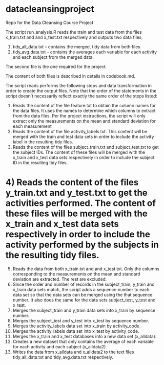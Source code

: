 datacleansingproject
====================

Repo for the Data Cleansing Course Project

The script run_analysis.R reads the train and test data from the files x_train.txt and and x_test.txt respectively and outputs two data files;

1)	tidy_all_data.txt – contains the merged, tidy data from both files.  
2)	tidy_avg.data.txt – contains the averages each variable for each activity and each subject from the merged data.

The second file is the one required for the project.

The content of both files is described in details in codebook.md.

The script reads performs the following steps and data transformation in order to create the output files.  Note that the order of the statements in the script doesn’t necessarily reflect exactly the same order of the steps listed:

1)	Reads the content of the file feature.txt to obtain the column names for the data files.  It uses the names to determine which columns to extract from the data files.  Per the project instructions, the script will only extract only the measurements on the mean and standard deviation for each measurement
2)	Reads the content of the file activity_labels.txt.  This content will be merged with the train and test data sets in order to include the activity label in the resulting tidy files.  
3)	Reads the content of the files subject_train.txt and subject_test.txt to get the subject IDs.  The content of these files will be merged with the x_train and x_test data sets respectively in order to include the subject ID in the resulting tidy files.
# 4)	Reads the content of the files y_train.txt and y_test.txt to get the activities performed.  The content of these files will be merged with the x_train and x_test data sets respectively in order to include the activity performed by the subjects in the resulting tidy files.
5)	Reads the data from both x_train.txt and and x_test.txt.  Only the columns corresponding to the measurements on the mean and standard deviation are extracted.  The rest are excluded.
6)	Since the order and number of records in the subject_train, y_train and x_train data sets match, the script adds a sequence number to each data set so that the data sets can be merged using the that sequence number.  It also does the same for the data sets subject_test, y_test  and x_test.
7)	Merges the subject_train and y_train data sets into x_train by sequence number.
8)	Merges the subject_test  and y_test into x_test by sequence number.
9)	Merges the activity_labels data set into x_train by activity_code.
10)	Merges the activity_labels data set into x_test by activity_code.
11)	Merges the x_train and x_test databases into a new data set (x_alldata).
12)	Creates a new dataset that only contains the average of each variable for each activity and each subject (x_alldata2).
13)	Writes the data from x_alldata and x_alldata2 to the text files tidy_all_data.txt and tidy_avg.data.txt respectively.
